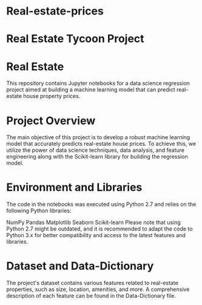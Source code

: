 # Real-estate-prices

# Real Estate Tycoon Project
# Real Estate

This repository contains Jupyter notebooks for a data science regression project aimed at building a machine learning model that can predict real-estate house property prices.

# Project Overview
The main objective of this project is to develop a robust machine learning model that accurately predicts real-estate house prices. To achieve this, we utilize the power of data science techniques, data analysis, and feature engineering along with the Scikit-learn library for building the regression model.

# Environment and Libraries
The code in the notebooks was executed using Python 2.7 and relies on the following Python libraries:

NumPy
Pandas
Matplotlib
Seaborn
Scikit-learn
Please note that using Python 2.7 might be outdated, and it is recommended to adapt the code to Python 3.x for better compatibility and access to the latest features and libraries.

# Dataset and Data-Dictionary
The project's dataset contains various features related to real-estate properties, such as size, location, amenities, and more. A comprehensive description of each feature can be found in the Data-Dictionary file.      
